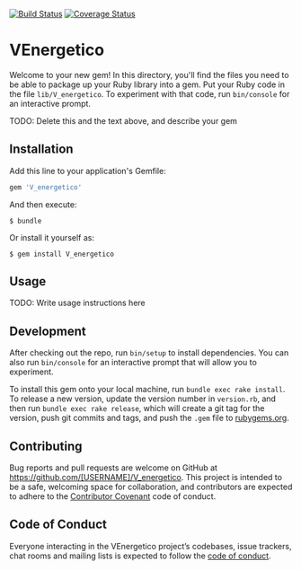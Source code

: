 [![Build Status](https://travis-ci.com/alu0100885453/nutrientes.svg?token=zu4nqodmW4CVq7Q3z9yE&branch=master)](https://travis-ci.com/alu0100885453/nutrientes)
[![Coverage Status](https://coveralls.io/repos/github/alu0100885453/nutrientes/badge.svg)](https://coveralls.io/github/alu0100885453/nutrientes)
# VEnergetico

Welcome to your new gem! In this directory, you'll find the files you need to be able to package up your Ruby library into a gem. Put your Ruby code in the file `lib/V_energetico`. To experiment with that code, run `bin/console` for an interactive prompt.

TODO: Delete this and the text above, and describe your gem

## Installation

Add this line to your application's Gemfile:

```ruby
gem 'V_energetico'
```

And then execute:

    $ bundle

Or install it yourself as:

    $ gem install V_energetico

## Usage

TODO: Write usage instructions here

## Development

After checking out the repo, run `bin/setup` to install dependencies. You can also run `bin/console` for an interactive prompt that will allow you to experiment.

To install this gem onto your local machine, run `bundle exec rake install`. To release a new version, update the version number in `version.rb`, and then run `bundle exec rake release`, which will create a git tag for the version, push git commits and tags, and push the `.gem` file to [rubygems.org](https://rubygems.org).

## Contributing

Bug reports and pull requests are welcome on GitHub at https://github.com/[USERNAME]/V_energetico. This project is intended to be a safe, welcoming space for collaboration, and contributors are expected to adhere to the [Contributor Covenant](http://contributor-covenant.org) code of conduct.

## Code of Conduct

Everyone interacting in the VEnergetico project’s codebases, issue trackers, chat rooms and mailing lists is expected to follow the [code of conduct](https://github.com/[USERNAME]/V_energetico/blob/master/CODE_OF_CONDUCT.md).
